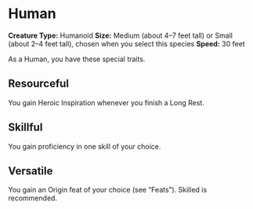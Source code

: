 # Human

**Creature Type:** Humanoid
**Size:** Medium (about 4–7 feet tall) or Small (about 2–4 feet tall), chosen when you select this species
**Speed:** 30 feet

As a Human, you have these special traits.

## Resourceful
You gain Heroic Inspiration whenever you finish a Long Rest.

## Skillful
You gain proficiency in one skill of your choice.

## Versatile
You gain an Origin feat of your choice (see “Feats”). Skilled is recommended.
